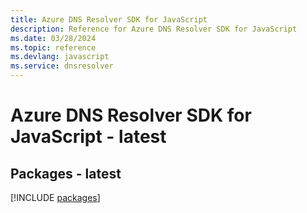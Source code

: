 ```yaml
---
title: Azure DNS Resolver SDK for JavaScript
description: Reference for Azure DNS Resolver SDK for JavaScript
ms.date: 03/28/2024
ms.topic: reference
ms.devlang: javascript
ms.service: dnsresolver
---
```

# Azure DNS Resolver SDK for JavaScript - latest
## Packages - latest
[!INCLUDE [packages](dns-resolver-index.md)]